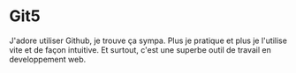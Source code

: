 # Git5

J'adore utiliser Github, je trouve ça sympa.
Plus je pratique et plus je l'utilise vite et de façon intuitive.
Et surtout, c'est une superbe outil de travail en developpement web.
